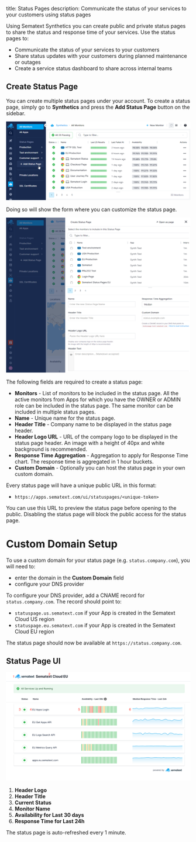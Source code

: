 title: Status Pages
description: Communicate the status of your services to your customers using status pages

Using Sematext Synthetics you can create public and private status pages to share the status and response time of your services. Use the status pages to:

* Communicate the status of your services to your customers
* Share status updates with your customers during planned maintenance or outages
* Create a service status dashboard to share across internal teams

## Create Status Page

You can create multiple status pages under your account. To create a status page, simply go to **Synthetics** and press the **Add Status Page** button on the sidebar.


![Create Status Page](../images/synthetics/status-page-new.png)

Doing so will show the form where you can customize the status page. 

![Create Status Page](../images/synthetics/status-page-create.png)

The following fields are required to create a status page:

* **Monitors** - List of monitors to be included in the status page. All the active monitors from Apps for which you have the OWNER or ADMIN role can be included in the status page. The same monitor can be included in multiple status pages.
* **Name** - Unique name for the status page.
* **Header Title** - Company name to be displayed in the status page header.
* **Header Logo URL** - URL of the company logo to be displayed in the status page header. An image with a height of 40px and white background is recommended.
* **Response Time Aggregation** - Aggregation to apply for Response Time chart. The response time is aggregated in 1 hour buckets.
* **Custom Domain** - Optionally you can host the status page in your own custom domain.

Every status page will have a unique public URL in this format:

* `https://apps.sematext.com/ui/statuspages/<unique-token>`

You can use this URL to preview the status page before opening to the public. Disabling the status page will block the public access for the status page.

# Custom Domain Setup

To use a custom domain for your status page (e.g. `status.company.com`), you will need to:

 * enter the domain in the **Custom Domain** field
 * configure your DNS provider

To configure your DNS provider, add a CNAME record for `status.company.com`. The record should point to:

 * `statuspage.us.sematext.com` if your App is created in the Sematext Cloud US region
 * `statuspage.eu.sematext.com` if your App is created in the Sematext Cloud EU region

The status page should now be available at  `https://status.company.com`.

## Status Page UI

![Status Page UI](../images/synthetics/status-page-ui.png)

1. **Header Logo**
2. **Header Title**
3. **Current Status**
4. **Monitor Name**
5. **Availability for Last 30 days**
6. **Response Time for Last 24h**

The status page is auto-refreshed every 1 minute.
